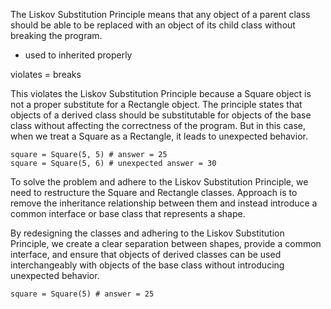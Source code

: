The Liskov Substitution Principle means that any object of a parent class should be able to be replaced with an object
of its child class without breaking the program.

* used to inherited properly

violates = breaks

This violates the Liskov Substitution Principle because a Square object is not a proper substitute
for a Rectangle object. The principle states that objects of a derived class should be substitutable
for objects of the base class without affecting the correctness of the program.
But in this case, when we treat a Square as a Rectangle, it leads to unexpected behavior.

    square = Square(5, 5) # answer = 25
    square = Square(5, 6) # unexpected answer = 30

To solve the problem and adhere to the Liskov Substitution Principle, we need to restructure
the Square and Rectangle classes. Approach is to remove the inheritance relationship between
them and instead introduce a common interface or base class that represents a shape.

By redesigning the classes and adhering to the Liskov Substitution Principle, we create a clear separation
between shapes, provide a common interface, and ensure that objects of derived classes can be used
interchangeably with objects of the base class without introducing unexpected behavior.

    square = Square(5) # answer = 25
